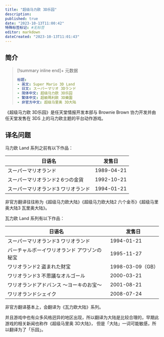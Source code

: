 ```yaml
---
title: "超级马力欧 3D乐园"
description:
published: true
date: "2023-10-13T11:00:42"
特殊标签标记: #无标签
editor: markdown
dateCreated: "2023-10-13T11:01:43"
---
```


## 简介

> [!summary inline end]+ 元数据
>
> ```yaml
> 标题:
> - 英文: Super Mario 3D Land
> - 日文: スーパーマリオ 3Dランド
> - 简体中文: 超级马力欧 3D乐园
> - 繁体中文: 超級瑪利歐 3D樂園
> - 非官方中文: 超级马里奥 3D大陆
> ```

《超级马力欧 3D乐园》是任天堂情报开发本部与 Brownie Brown 协力开发并由任天堂发售在 3DS 上的马力欧主题的平台动作游戏。

## 译名问题

马力欧 Land 系列之前有以下作品：

| 日语名                             | 发售日     |
| ---------------------------------- | ---------- |
| スーパーマリオランド               | 1989-04-21 |
| スーパーマリオランド2 6つの金貨    | 1992-10-21 |
| スーパーマリオランド3 ワリオランド | 1994-01-21 |

非官方翻译往往称为《超级马力欧大陆》《超级马力欧大陆2 六个金币》《超级马里奥大陆3 瓦里奥大陆》。

瓦力欧 Land 系列有以下作品：

| 日语名                                      | 发售日           |
| ------------------------------------------- | ---------------- |
| スーパーマリオランド3 ワリオランド          | 1994-01-21       |
| バーチャルボーイワリオランド アワゾンの秘宝 | 1995-11-27       |
| ワリオランド2 盗まれた財宝                  | 1998-03-09（GB） |
| ワリオランド3 不思議なオルゴール            | 2000-03-21       |
| ワリオランドアドバンス ～ヨーキのお宝～     | 2001-08-21       |
| ワリオランドシェイク                        | 2008-07-24       |

非官方翻译基本上，会翻译为《瓦力欧大陆》系列。

并且游戏中也有众多风格迥异的地区出现，所以翻译为大陆是比较合理的，早期此游戏的相关新闻也称作《超级马里奥 3D大陆》，
但是「大陆」一词可能敏感，所以翻译为了「乐园」。
